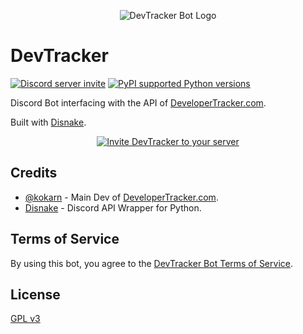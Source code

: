 <p align="center">
  <img src="https://i33.servimg.com/u/f33/11/20/17/41/logo_b11.png" alt="DevTracker Bot Logo"/>
</p>

# DevTracker
<a href="https://discord.gg/QN9uveFYXX"><img src="https://img.shields.io/discord/984016998084247582?style=flat-square&color=5865f2&logo=discord&logoColor=ffffff&label=discord" alt="Discord server invite" /></a>
<a href="https://pypi.python.org/pypi/disnake"><img src="https://img.shields.io/pypi/pyversions/disnake.svg?style=flat-square" alt="PyPI supported Python versions" /></a>

Discord Bot interfacing with the API of [DeveloperTracker.com](https://developertracker.com/).

Built with [Disnake](https://disnake.dev/).


<p align="center">
    <a href="https://discord.com/api/oauth2/authorize?client_id=982257201211138050&permissions=274877925376&scope=bot%20applications.commands">
    <img src="https://i33.servimg.com/u/f33/11/20/17/41/invite10.png" alt="Invite DevTracker to your server"/>
    </a>
</p>




## Credits
- [@kokarn](https://github.com/kokarn) - Main Dev of [DeveloperTracker.com](https://developertracker.com/).
- [Disnake](https://github.com/DisnakeDev/disnake) - Discord API Wrapper for Python.

## Terms of Service

By using this bot, you agree to the [DevTracker Bot Terms of Service](https://github.com/s0me-1/devtracker-bot/tree/master/docs/tos.html).

## License
[GPL v3](https://github.com/s0me-1/devtracker-bot/blob/master/LICENSE)
